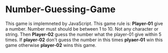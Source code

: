 # Number-Guessing-Game

This game is implemneted by JavaScript. This game rule is:
**Player-01** give a number. Number must should be between 1 to 10. Not any character or string.
Then **Player-02** guess the number what the player-01 give within 5 times. If **player-02** don't guess the number in this times **plyaer-01** win this game otherwise **player-02** wins this game.
